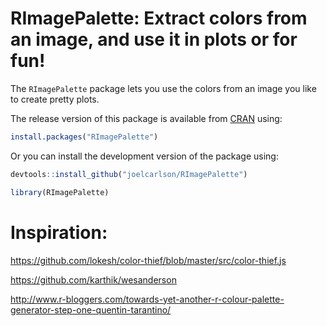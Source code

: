 RImagePalette: Extract colors from an image, and use it in plots or for fun!
============================================================================

The `RImagePalette` package lets you use the colors from an image you like to create pretty plots.

The release version of this package is available from [CRAN](https://cran.r-project.org/web/packages/RImagePalette/index.html) using:

``` r
install.packages("RImagePalette")
```

Or you can install the development version of the package using:

``` r
devtools::install_github("joelcarlson/RImagePalette")

library(RImagePalette)
```

Inspiration:
============

<https://github.com/lokesh/color-thief/blob/master/src/color-thief.js>

<https://github.com/karthik/wesanderson>

<http://www.r-bloggers.com/towards-yet-another-r-colour-palette-generator-step-one-quentin-tarantino/>
